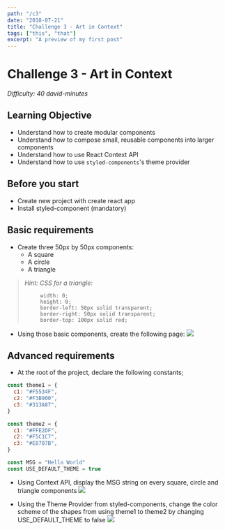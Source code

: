 ```yaml
---
path: "/c3"
date: "2018-07-21"
title: "Challenge 3 - Art in Context"
tags: ["this", "that"]
excerpt: "A preview of my first post"
---
```


# Challenge 3 - Art in Context

_Difficulty: 40 david-minutes_

## Learning Objective

- Understand how to create modular components
- Understand how to compose small, reusable components into larger components
- Understand how to use React Context API
- Understand how to use `styled-components`'s theme provider

## Before you start

- Create new project with create react app
- Install styled-component (mandatory)

## Basic requirements

- Create three 50px by 50px components:
  - A square
  - A circle
  - A triangle

> _Hint: CSS for a triangle:_
>
> ```
>      width: 0;
>      height: 0;
>      border-left: 50px solid transparent;
>      border-right: 50px solid transparent;
>      border-top: 100px solid red;
> ```

- Using those basic components, create the following page:
  ![](images/c3/1.png)

## Advanced requirements

- At the root of the project, declare the following constants;

```javascript
const theme1 = {
  c1: "#F5534F",
  c2: "#F3B900",
  c3: "#313A87",
}

const theme2 = {
  c1: "#FFE2DF",
  c2: "#F5C1C7",
  c3: "#E8707B",
}

const MSG = "Hello World"
const USE_DEFAULT_THEME = true
```

- Using Context API, display the MSG string on every square, circle and triangle components
  ![](images/c3/2.png)

* Using the Theme Provider from styled-components, change the color scheme of the shapes from using theme1 to theme2 by changing USE_DEFAULT_THEME to false
  ![](images/c3/3.png)
